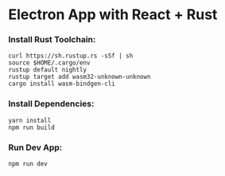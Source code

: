 # Electron App with React + Rust

### Install Rust Toolchain:
```
curl https://sh.rustup.rs -sSf | sh
source $HOME/.cargo/env
rustup default nightly
rustup target add wasm32-unknown-unknown
cargo install wasm-bindgen-cli
```
### Install Dependencies:
```
yarn install
npm run build
```
### Run Dev App:
```
npm run dev
```
